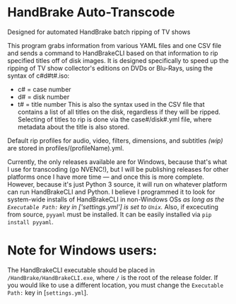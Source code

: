 # HandBrake Auto-Transcode

Designed for automated HandBrake batch ripping of TV shows

This program grabs information from various YAML files and one CSV file and sends a command to HandBrakeCLI based on that information to rip specified titles off of disk images. It is designed specifically to speed up the ripping of TV show collector's editions on DVDs or Blu-Rays, using the syntax of c#d#t#.iso:
- c# = case number
- d# = disk number
- t# = title number
This is also the syntax used in the CSV file that contains a list of all titles on the disk, regardless if they will be ripped. Selecting of titles to rip is done via the case#/disk#.yml file, where metadata about the title is also stored.

Default rip profiles for audio, video, filters, dimensions, and subtitles *(wip)* are stored in profiles/(profileName).yml. 

Currently, the only releases available are for Windows, because that's what I use for transcoding (go NVENC!), but I will be publishing releases for other platforms once I have more time — and once this is more complete. However, because it's just Python 3 source, it will run on whatever platform can run HandBrakeCLI and Python. I believe I programmed it to look for system-wide installs of HandBrakeCLI in non-Windows OSs *as long as the `Executable Path:` key in ['settings.yml'] is set to `Unix`.* Also, if excecuting from source, `pyyaml` must be installed. It can be easily installed via `pip install pyyaml`.



# Note for Windows users:

The HandBrakeCLI executable should be placed in `/HandBrake/HandBrakeCLI.exe`, where `/` is the root of the release folder. If you would like to use a different location, you must change the `Executable Path:` key in [`settings.yml`].
